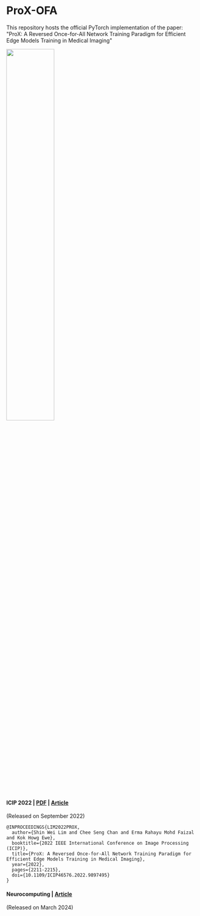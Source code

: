 # ProX-OFA

This repository hosts the official PyTorch implementation of the paper: "ProX: A Reversed Once-for-All Network Training Paradigm for Efficient Edge Models Training in Medical Imaging"

<img src="https://github.com/shin-wl/ProX-OFA/assets/82203774/479448e0-637e-4894-94b3-17591d0d67bd" width="50%">

#### ICIP 2022 | [PDF](https://web.fsktm.um.edu.my/~cschan/doc/ICIP2022b.pdf) | [Article](https://ieeexplore.ieee.org/document/9897495)

(Released on September 2022)

```
@INPROCEEDINGS{LIM2022PROX,
  author={Shin Wei Lim and Chee Seng Chan and Erma Rahayu Mohd Faizal and Kok Howg Ewe},
  booktitle={2022 IEEE International Conference on Image Processing (ICIP)}, 
  title={ProX: A Reversed Once-for-All Network Training Paradigm for Efficient Edge Models Training in Medical Imaging}, 
  year={2022},
  pages={2211-2215},
  doi={10.1109/ICIP46576.2022.9897495}
}
```

#### Neurocomputing | [Article](https://www.sciencedirect.com/science/article/abs/pii/S0925231224002832)

(Released on March 2024)
